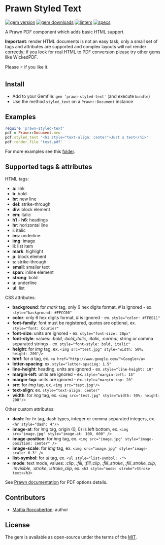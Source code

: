 # Prawn Styled Text
[![gem version](https://badge.fury.io/rb/prawn-styled-text.svg)](https://badge.fury.io/rb/prawn-styled-text)
[![gem downloads](https://badgen.net/rubygems/dt/prawn-styled-text)](https://rubygems.org/gems/prawn-styled-text)
[![linters](https://github.com/blocknotes/prawn-styled-text/actions/workflows/linters.yml/badge.svg)](https://github.com/blocknotes/prawn-styled-text/actions/workflows/linters.yml)
[![specs](https://github.com/blocknotes/prawn-styled-text/actions/workflows/specs.yml/badge.svg)](https://github.com/blocknotes/prawn-styled-text/actions/workflows/specs.yml)

A Prawn PDF component which adds basic HTML support.

**Important**: render HTML documents is not an easy task; only a small set of tags and attributes are supported and complex layouts will not render correctly; if you look for real HTML to PDF conversion please try other gems like WickedPDF.

Please :star: if you like it.

## Install

- Add to your Gemfile: `gem 'prawn-styled-text'` (and execute `bundle`)
- Use the method `styled_text` on a `Prawn::Document` instance

## Examples

```ruby
require 'prawn-styled-text'
pdf = Prawn::Document.new
pdf.styled_text '<h1 style="text-align: center">Just a test</h1>'
pdf.render_file 'test.pdf'
```

For more examples see this [folder](https://github.com/blocknotes/prawn-styled-text/tree/master/examples).

## Supported tags & attributes

HTML tags:

- **a**: link
- **b**: bold
- **br**: new line
- **del**: strike-through
- **div**: block element
- **em**: italic
- **h1** - **h6**: headings
- **hr**: horizontal line
- **i**: italic
- **ins**: underline
- **img**: image
- **li**: list item
- **mark**: highlight
- **p**: block element
- **s**: strike-through
- **small**: smaller text
- **span**: inline element
- **strong**: bold
- **u**: underline
- **ul**: list

CSS attributes:

- **background**: for *mark* tag, only 6 hex digits format, # is ignored - ex. `style="background: #FFCC00"`
- **color**: only 6 hex digits format, # is ignored - ex. `style="color: #FFBB11"`
- **font-family**: font must be registered, quotes are optional, ex. `style="font: Courier"`
- **font-size**: units are ignored - ex. `style="font-size: 20px"`
- **font-style**: values: *:bold*, *:bold_italic*, *:italic*, *:normal*; string or comma separated strings - ex. `style="font-style: bold, italic"`
- **height**: for *img* tag, ex. `<img src="test.jpg" style="width: 50%; height: 200"/>`
- **href**: for *a* tag, ex. `<a href="http://www.google.com/">Google</a>`
- **letter-spacing**: ex. `style="letter-spacing: 1.5"`
- **line-height**: heading, units are ignored - ex. `style="line-height: 10"`
- **margin-left**: units are ignored - ex. `style="margin-left: 15"`
- **margin-top**: units are ignored - ex. `style="margin-top: 20"`
- **src**: for *img* tag, ex. `<img src="test.jpg"/>`
- **text-align**: ex. `style="text-align: center"`
- **width**: for *img* tag, ex. `<img src="test.jpg" style="width: 50%; height: 200"/>`

Other custom attributes:

- **dash**: for *hr* tag, dash types, integer or comma separated integers, ex. `<hr style="dash: 4"/>`
- **image-at**: for *img* tag, origin (0, 0) is left bottom, ex. `<img src="image.jpg" style="image-at: 100, 600" />`
- **image-position**: for *img* tag, ex. `<img src="image.jpg" style="image-position: center" />`
- **image-scale**: for *img* tag, ex. `<img src="image.jpg" style="image-scale: 0.3" />`
- **list-symbol**: for *ul* tag, ex. `<ul style="list-symbol: -">`
- **mode**: text mode, values: *:clip*, *:fill*, *:fill_clip*, *:fill_stroke*, *:fill_stroke_clip*, *:invisible*, *:stroke*, *:stroke_clip*, ex. `<h3 style="mode: stroke">Stroke text</h3>`

See [Prawn documentation](https://github.com/prawnpdf/prawn-table#documentation) for PDF options details.

## Contributors

- [Mattia Roccoberton](https://www.blocknot.es): author

## License

The gem is available as open-source under the terms of the [MIT](LICENSE.txt).
